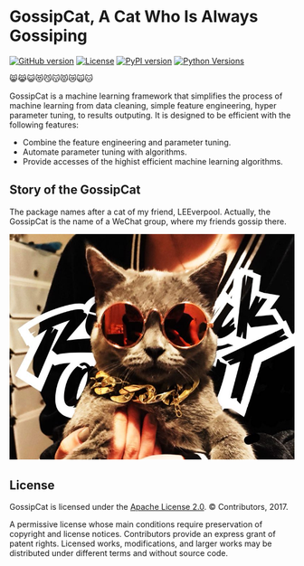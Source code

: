 GossipCat, A Cat Who Is Always Gossiping
========================================

[![GitHub version](https://badge.fury.io/gh/Ewen2015%2FGossipCat.svg)](https://badge.fury.io/gh/Ewen2015%2FGossipCat)
[![License](https://img.shields.io/badge/License-Apache%202.0-blue.svg)](https://opensource.org/licenses/Apache-2.0)
[![PyPI version](https://badge.fury.io/py/gossipcat.svg)](https://badge.fury.io/py/gossipcat)
[![Python Versions](https://img.shields.io/pypi/pyversions/gossipcat.svg)](https://pypi.python.org/pypi/gossipcat)

😸😹😺😻😼😽😾😿🙀🐱

GossipCat is a machine learning framework that simplifies the process of machine learning from data cleaning, simple feature engineering, hyper parameter tuning, to results outputing. It is designed to be efficient with the following features:

- Combine the feature engineering and parameter tuning.
- Automate parameter tuning with algorithms.
- Provide accesses of the highist efficient machine learning algorithms.

Story of the GossipCat
----------------------

The package names after a cat of my friend, LEEverpool. Actually, the GossipCat is the name of a WeChat group, where my friends gossip there.

<img src="https://raw.githubusercontent.com/Ewen2015/GossipCat/master/GossipCat.jpeg">


License
-------

GossipCat is licensed under the [Apache License 2.0](https://github.com/Ewen2015/GossipCat/blob/master/LICENSE). © Contributors, 2017.

A permissive license whose main conditions require preservation of copyright and license notices. Contributors provide an express grant of patent rights. Licensed works, modifications, and larger works may be distributed under different terms and without source code.
